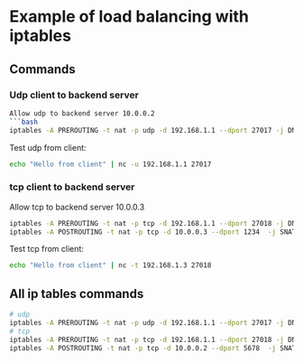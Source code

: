 # Example of load balancing with iptables

## Commands
### Udp client to backend server
```bash
Allow udp to backend server 10.0.0.2
```bash
iptables -A PREROUTING -t nat -p udp -d 192.168.1.1 --dport 27017 -j DNAT --to-destination 10.0.0.2:1234
```
Test udp from client:
```bash
echo "Hello from client" | nc -u 192.168.1.1 27017
```
### tcp client to backend server
Allow tcp to backend server 10.0.0.3
```bash
iptables -A PREROUTING -t nat -p tcp -d 192.168.1.1 --dport 27018 -j DNAT --to-destination 10.0.0.3:1234
iptables -A POSTROUTING -t nat -p tcp -d 10.0.0.3 --dport 1234  -j SNAT  --to-source 10.0.0.1 # Only needed for tcp because connection oriented
```
Test tcp from client:
```bash
echo "Hello from client" | nc -t 192.168.1.3 27018
```

## All ip tables commands
```bash
# udp
iptables -A PREROUTING -t nat -p udp -d 192.168.1.1 --dport 27017 -j DNAT --to-destination 10.0.0.2:1234
# tcp
iptables -A PREROUTING -t nat -p tcp -d 192.168.1.1 --dport 27018 -j DNAT --to-destination 10.0.0.2:5678
iptables -A POSTROUTING -t nat -p tcp -d 10.0.0.2 --dport 5678  -j SNAT  --to-source 10.0.0.1
```